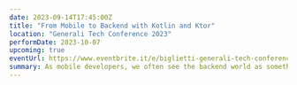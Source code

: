 ```yaml
---
date: 2023-09-14T17:45:00Z
title: "From Mobile to Backend with Kotlin and Ktor"
location: "Generali Tech Conference 2023"
performDate: 2023-10-07
upcoming: true
eventUrl: https://www.eventbrite.it/e/biglietti-generali-tech-conference-2023-710996267977
summary: As mobile developers, we often see the backend world as something magical that "does things". But what if I tell you that you can easily build a backend even if mobile is your thing?<br><br>With this talk, I want to show how it is possible to bring your mobile knowledge (and shift it a little bit) to build a backend with Kotlin and Ktor. I will show how to structure the project, set up Dependency Injection, connect to a database and test everything to have a working backend ready to be deployed.
---
```

